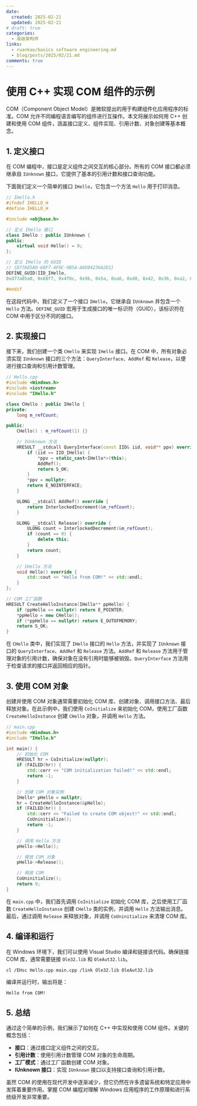 ```yaml
---
date: 
  created: 2025-02-21
  updated: 2025-02-21
# draft: true
categories:
  - 高级架构师
links:
  - ruankao/basics software engineering.md
  - blog/posts/2025/02/21.md
comments: true
---
```


# **使用 C++ 实现 COM 组件的示例**

COM（Component Object Model）是微软提出的用于构建组件化应用程序的标准。COM 允许不同编程语言编写的组件进行互操作。本文将展示如何用 C++ 创建和使用 COM 组件，涵盖接口定义、组件实现、引用计数、对象创建等基本概念。

## **1. 定义接口**

在 COM 编程中，接口是定义组件之间交互的核心部分。所有的 COM 接口都必须继承自 `IUnknown` 接口，它提供了基本的引用计数和接口查询功能。

下面我们定义一个简单的接口 `IHello`，它包含一个方法 `Hello` 用于打印消息。

```cpp
// IHello.h
#ifndef IHELLO_H
#define IHELLO_H

#include <objbase.h>

// 定义 IHello 接口
class IHello : public IUnknown {
public:
    virtual void Hello() = 0;
};

// 定义 IHello 的 GUID
// {D77A85A0-68F7-4F0C-9B5A-A6D84236A2D1}
DEFINE_GUID(IID_IHello, 
0xd77a85a0, 0x68f7, 0x4f0c, 0x9b, 0x5a, 0xa6, 0xd8, 0x42, 0x36, 0xa2, 0xd1);

#endif
```

在这段代码中，我们定义了一个接口 `IHello`，它继承自 `IUnknown` 并包含一个 `Hello` 方法。`DEFINE_GUID` 宏用于生成接口的唯一标识符（GUID），该标识符在 COM 中用于区分不同的接口。

<!-- more -->

## **2. 实现接口**

接下来，我们创建一个类 `CHello` 来实现 `IHello` 接口。在 COM 中，所有对象必须实现 `IUnknown` 接口的三个方法：`QueryInterface`、`AddRef` 和 `Release`，以便进行接口查询和引用计数管理。

```cpp
// Hello.cpp
#include <Windows.h>
#include <iostream>
#include "IHello.h"

class CHello : public IHello {
private:
    long m_refCount;

public:
    CHello() : m_refCount(1) {}

    // IUnknown 方法
    HRESULT __stdcall QueryInterface(const IID& iid, void** ppv) override {
        if (iid == IID_IHello) {
            *ppv = static_cast<IHello*>(this);
            AddRef();
            return S_OK;
        }
        *ppv = nullptr;
        return E_NOINTERFACE;
    }

    ULONG __stdcall AddRef() override {
        return InterlockedIncrement(&m_refCount);
    }

    ULONG __stdcall Release() override {
        ULONG count = InterlockedDecrement(&m_refCount);
        if (count == 0) {
            delete this;
        }
        return count;
    }

    // IHello 方法
    void Hello() override {
        std::cout << "Hello from COM!" << std::endl;
    }
};

// COM 工厂函数
HRESULT CreateHelloInstance(IHello** ppHello) {
    if (ppHello == nullptr) return E_POINTER;
    *ppHello = new CHello();
    if (*ppHello == nullptr) return E_OUTOFMEMORY;
    return S_OK;
}
```

在 `CHello` 类中，我们实现了 `IHello` 接口的 `Hello` 方法，并实现了 `IUnknown` 接口的 `QueryInterface`、`AddRef` 和 `Release` 方法。`AddRef` 和 `Release` 方法用于管理对象的引用计数，确保对象在没有引用时能够被销毁。`QueryInterface` 方法用于检查请求的接口并返回相应的指针。

## **3. 使用 COM 对象**

创建并使用 COM 对象通常需要初始化 COM 库、创建对象、调用接口方法、最后释放对象。在此示例中，我们使用 `CoInitialize` 来初始化 COM，使用工厂函数 `CreateHelloInstance` 创建 `CHello` 对象，并调用 `Hello` 方法。

```cpp
// main.cpp
#include <Windows.h>
#include "IHello.h"

int main() {
    // 初始化 COM
    HRESULT hr = CoInitialize(nullptr);
    if (FAILED(hr)) {
        std::cerr << "COM initialization failed!" << std::endl;
        return -1;
    }

    // 创建 COM 对象实例
    IHello* pHello = nullptr;
    hr = CreateHelloInstance(&pHello);
    if (FAILED(hr)) {
        std::cerr << "Failed to create COM object!" << std::endl;
        CoUninitialize();
        return -1;
    }

    // 调用 Hello 方法
    pHello->Hello();

    // 释放 COM 对象
    pHello->Release();

    // 释放 COM
    CoUninitialize();
    return 0;
}
```

在 `main.cpp` 中，我们首先调用 `CoInitialize` 初始化 COM 库，之后使用工厂函数 `CreateHelloInstance` 创建 `CHello` 类的实例，并调用 `Hello` 方法输出消息。最后，通过调用 `Release` 来释放对象，并调用 `CoUninitialize` 来清理 COM 库。

## **4. 编译和运行**

在 Windows 环境下，我们可以使用 Visual Studio 编译和链接该代码。确保链接 COM 库，通常需要链接 `Ole32.lib` 和 `OleAut32.lib`。

```bash
cl /EHsc Hello.cpp main.cpp /link Ole32.lib OleAut32.lib
```

编译并运行时，输出将是：

```text
Hello from COM!
```

## **5. 总结**

通过这个简单的示例，我们展示了如何在 C++ 中实现和使用 COM 组件。关键的概念包括：

- **接口**：通过接口定义组件之间的交互。
- **引用计数**：使用引用计数管理 COM 对象的生命周期。
- **工厂模式**：通过工厂函数创建 COM 对象。
- **IUnknown 接口**：实现 `IUnknown` 接口以支持接口查询和引用计数。

虽然 COM 的使用在现代开发中逐渐减少，但它仍然在许多遗留系统和特定应用中发挥着重要作用。掌握 COM 编程对理解 Windows 应用程序的工作原理和进行系统级开发非常重要。

